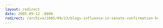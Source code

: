 ```yaml
---
layout: redirect
date: 2005-09-12 -0800
redirect: /archive/2005/09/13/blogs-influence-in-senate-confirmation-hearings-for-chief-justice.aspx/
---
```

